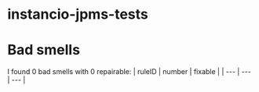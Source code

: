 # instancio-jpms-tests 
 
# Bad smells
I found 0 bad smells with 0 repairable:
| ruleID | number | fixable |
| --- | --- | --- |
